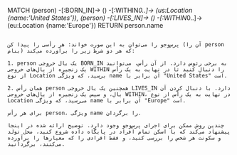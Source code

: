 MATCH
  (person) -[:BORN_IN]->  () -[:WITHIN*0..]-> (us:Location {name:'United States'}),
  (person) -[:LIVES_IN]-> () -[:WITHIN*0..]-> (eu:Location {name:'Europe'})
RETURN person.name
```

پرس‌وجو را می‌توان به این صورت خواند: هر رأسی را پیدا کن (آن را person بنام) که هر دو شرط زیر را برآورده می‌کند:

1. person یک یال خروجی BORN_IN به برخی رئوس دارد. از آن رأس، می‌توانید یک زنجیره از یال‌های خروجی WITHIN را دنبال کنید تا در نهایت به یک رأس از نوع Location برسید، که ویژگی name آن برابر با "United States" است.

2. همان رأس person همچنین یک یال خروجی LIVES_IN دارد. با دنبال کردن آن یال، و سپس یک زنجیره از یال‌های خروجی WITHIN، در نهایت به یک رأس از نوع Location می‌رسید، که ویژگی name آن برابر با "Europe" است.

برای هر رأس person، ویژگی name را برگردان.

چندین روش ممکن برای اجرای پرس‌وجو وجود دارد. توضیح ارائه شده در اینجا پیشنهاد می‌کند که با اسکن تمام افراد در پایگاه داده شروع کنید، محل تولد و سکونت هر شخص را بررسی کنید، و فقط افرادی را که معیارها را برآورده می‌کنند، برگردانید. 